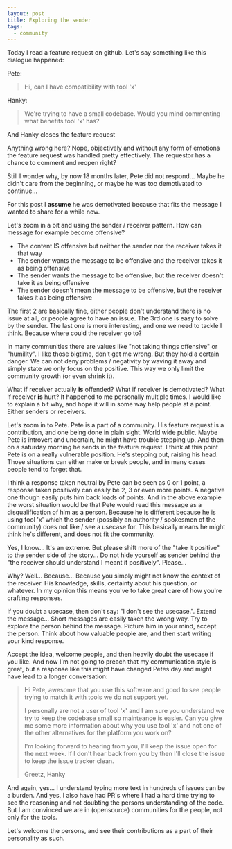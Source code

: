 ```yaml
---
layout: post
title: Exploring the sender
tags:
  - community
---
```


Today I read a feature request on github. Let's say something like this dialogue happened:

Pete:
> Hi, can I have compatibility with tool 'x'

Hanky:
> We're trying to have a small codebase. Would you mind commenting what benefits tool 'x' has?

And Hanky closes the feature request

Anything wrong here? Nope, objectively and without any form of emotions the feature request was handled pretty effectively.
The requestor has a chance to comment and reopen right?

Still I wonder why, by now 18 months later, Pete did not respond... Maybe he didn't care from the beginning, or maybe he
was too demotivated to continue...

For this post I **assume** he was demotivated because that fits the message I wanted to share for a while now.

Let's zoom in a bit and using the sender / receiver pattern. How can message for example become
offensive?

* The content IS offensive but neither the sender nor the receiver takes it that way
* The sender wants the message to be offensive and the receiver takes it as being offensive
* The sender wants the message to be offensive, but the receiver doesn't take it as being offensive
* The sender doesn't mean the message to be offensive, but the receiver takes it as being offensive

The first 2 are basically fine, either people don't understand there is no issue at all, or people agree to have an issue.
The 3rd one is easy to solve by the sender. The last one is more interesting, and one we need to tackle I think. Because
where could the receiver go to?
 
In many communities there are values like "not taking things offensive" or "humility". I like those bigtime, don't get
me wrong. But they hold a certain danger. We can not deny problems / negativity by waving it away and simply state we
only focus on the positive. This way we only limit the community growth (or even shrink it).

What if receiver actually **is** offended? What if receiver **is** demotivated? What if receiver **is** hurt? 
It happened to me personally multiple times. I would like to explain a bit why, and hope it will in some way help people
at a point. Either senders or receivers.

Let's zoom in to Pete. Pete is a part of a community. His feature request is a contribution, and one being done in plain
sight. World wide public. Maybe Pete is introvert and uncertain, he might have trouble stepping up. And then on a saturday
morning he sends in the feature request. I think at this point Pete is on a really vulnerable position. He's stepping out,
raising his head. Those situations can either make or break people, and in many cases people tend to forget that.

I think a response taken neutral by Pete can be seen as 0 or 1 point, a response taken positively can easily be 2, 3 or
even more points. A negative one though easily puts him back loads of points. And in the above example the worst situation
would be that Pete would read this message as a disqualification of him as a person. Because he is different because he
is using tool 'x' which the sender (possibly an authority / spokesmen of the community) does not like / see a usecase for.
This basically means he might think he's different, and does not fit the community.

Yes, I know... It's an extreme. But please shift more of the "take it positive" to the sender side of the story... Do not
hide yourself as sender behind the "the receiver should understand I meant it positively". Please...

Why? Well... Because... Because you simply might not know the context of the receiver. His knowledge, skills, certainty
about his question, or whatever. In my opinion this means you've to take great care of how you're crafting responses.

If you doubt a usecase, then don't say: "I don't see the usecase.". Extend the message... Short messages are easily taken
the wrong way. Try to explore the person behind the message. Picture him in your mind, accept the person. Think about how
valuable people are, and then start writing your kind response.

Accept the idea, welcome people, and then heavily doubt the usecase if you like. And now I'm not going to preach that my
communication style is great, but a response like this might have changed Petes day and might have lead to a longer conversation:

> Hi Pete, awesome that you use this software and good to see people trying to match it with tools we do not support yet.
>
> I personally are not a user of tool 'x' and I am sure you understand we try to keep the codebase small so mainteance is easier.
> Can you give me some more information about why you use tool 'x' and not one of the other alternatives for the platform you work on?
>
> I'm looking forward to hearing from you, I'll keep the issue open for the next week. If I don't hear back from you by then I'll
> close the issue to keep the issue tracker clean.
>
> Greetz,
> Hanky

And again, yes... I understand typing more text in hundreds of issues can be a burden. And yes, I also have had PR's
where I had a hard time trying to see the reasoning and not doubting the persons understanding of the code. But I am
convinced we are in (opensource) communities for the people, not only for the tools.  

Let's welcome the persons, and see their contributions as a part of their personality as such.